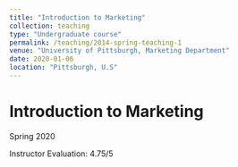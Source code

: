 ```yaml
---
title: "Introduction to Marketing"
collection: teaching
type: "Undergraduate course"
permalink: /teaching/2014-spring-teaching-1
venue: "University of Pittsburgh, Marketing Department"
date: 2020-01-06
location: "Pittsburgh, U.S"
---
```


Introduction to Marketing
======
Spring 2020


Instructor Evaluation: 4.75/5
